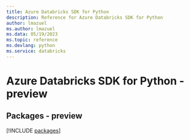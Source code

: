 ```yaml
---
title: Azure Databricks SDK for Python
description: Reference for Azure Databricks SDK for Python
author: lmazuel
ms.author: lmazuel
ms.data: 05/19/2023
ms.topic: reference
ms.devlang: python
ms.service: databricks
---
```

# Azure Databricks SDK for Python - preview
## Packages - preview
[!INCLUDE [packages](databricks-index.md)]